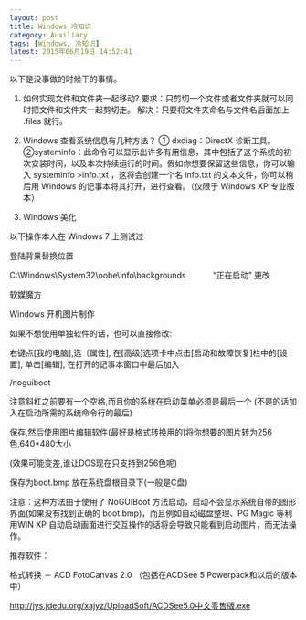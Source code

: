 ```yaml
---
layout: post
title: Windows 冷知识
category: Auxiliary
tags: [Windows, 冷知识]
latest: 2015年06月19日 14:52:41
---
```


以下是没事做的时候干的事情。

1. 如何实现文件和文件夹一起移动?
要求：只剪切一个文件或者文件夹就可以同时把文件和文件夹一起剪切走。
解决：只要将文件夹命名与文件名后面加上 .files 就行。

2. Windows 查看系统信息有几种方法？
① dxdiag：DirectX 诊断工具。
②systeminfo：此命令可以显示出许多有用信息，其中包括了这个系统的初次安装时间，以及本次持续运行的时间。假如你想要保留这些信息，你可以输入 systeminfo >info.txt ，这将会创建一个名 info.txt 的文本文件，你可以稍后用 Windows 的记事本将其打开，进行查看。（仅限于 Windows XP 专业版本）

3. Windows 美化

以下操作本人在 Windows 7 上测试过

登陆背景替换位置

C:\Windows\System32\oobe\info\backgrounds
         
 “正在启动” 更改

软媒魔方

Windows 开机图片制作

如果不想使用单独软件的话，也可以直接修改:

右键点[我的电脑],选〔属性], 在[高级]选项卡中点击[启动和故障恢复]栏中的[设置], 单击[编辑], 在打开的记事本窗口中最后加入

/noguiboot

注意斜杠之前要有一个空格,而且你的系统在启动菜单必须是最后一个
(不是的话加入在启动所需的系统命令行的最后)

保存,然后使用图片编辑软件(最好是格式转换用的)将你想要的图片转为256色,640*480大小

(效果可能变差,谁让DOS现在只支持到256色呢)

保存为boot.bmp 放在系统盘根目录下(一般是C盘)

注意：这种方法由于使用了 NoGUIBoot 方法启动，启动不会显示系统自带的图形界面(如果没有找到正确的 boot.bmp)，而且例如自动磁盘整理、PG Magic 等利用WIN XP 自动启动画面进行交互操作的话将会导致只能看到启动图片，而无法操作。

推荐软件：

格式转换 － ACD FotoCanvas 2.0 （包括在ACDSee 5 Powerpack和以后的版本中）

http://jys.jdedu.org/xajyz/UploadSoft/ACDSee5.0中文零售版.exe


